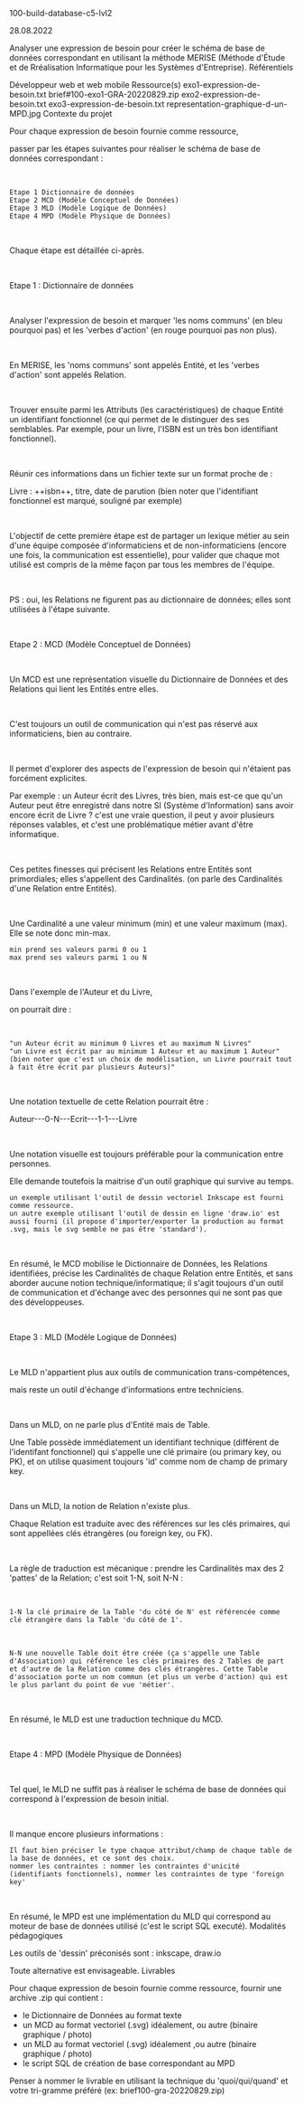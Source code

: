 100-build-database-c5-lvl2

28.08.2022

Analyser une expression de besoin pour créer le schéma de base de données correspondant en utilisant la méthode MERISE (Méthode d'Étude et de Rréalisation Informatique pour les Systèmes d'Entreprise).
Référentiels

Développeur web et web mobile
Ressource(s)
exo1-expression-de-besoin.txt
brief#100-exo1-GRA-20220829.zip
exo2-expression-de-besoin.txt
exo3-expression-de-besoin.txt
representation-graphique-d-un-MPD.jpg
Contexte du projet

Pour chaque expression de besoin fournie comme ressource,

passer par les étapes suivantes pour réaliser le schéma de base de données correspondant :

​

    Etape 1 Dictionnaire de données
    Etape 2 MCD (Modèle Conceptuel de Données)
    Etape 3 MLD (Modèle Logique de Données)
    Etape 4 MPD (Modèle Physique de Données)

​

Chaque étape est détaillée ci-après.

​

Etape 1 : Dictionnaire de données

​

Analyser l'expression de besoin et marquer 'les noms communs' (en bleu pourquoi pas) et les 'verbes d'action' (en rouge pourquoi pas non plus).

​

En MERISE, les 'noms communs' sont appelés Entité, et les 'verbes d'action' sont appelés Relation.

​

Trouver ensuite parmi les Attributs (les caractéristiques) de chaque Entité un identifiant fonctionnel (ce qui permet de le distinguer des ses semblables. Par exemple, pour un livre, l'ISBN est un très bon identifiant fonctionnel).

​

Réunir ces informations dans un fichier texte sur un format proche de :

Livre : ++isbn++, titre, date de parution (bien noter que l'identifiant fonctionnel est marqué, souligné par exemple)

​

L'objectif de cette première étape est de partager un lexique métier au sein d'une équipe composée d'informaticiens et de non-informaticiens (encore une fois, la communication est essentielle), pour valider que chaque mot utilisé est compris de la même façon par tous les membres de l'équipe.

​

PS : oui, les Relations ne figurent pas au dictionnaire de données; elles sont utilisées à l'étape suivante.

​

Etape 2 : MCD (Modèle Conceptuel de Données)

​

Un MCD est une représentation visuelle du Dictionnaire de Données et des Relations qui lient les Entités entre elles.

​

C'est toujours un outil de communication qui n'est pas réservé aux informaticiens, bien au contraire.

​

Il permet d'explorer des aspects de l'expression de besoin qui n'étaient pas forcément explicites.

Par exemple : un Auteur écrit des Livres, très bien, mais est-ce que qu'un Auteur peut être enregistré dans notre SI (Système d'Information) sans avoir encore écrit de Livre ? c'est une vraie question, il peut y avoir plusieurs réponses valables, et c'est une problématique métier avant d'être informatique.

​

Ces petites finesses qui précisent les Relations entre Entités sont primordiales; elles s'appellent des Cardinalités. (on parle des Cardinalités d'une Relation entre Entités).

​

Une Cardinalité a une valeur minimum (min) et une valeur maximum (max). Elle se note donc min-max.

    min prend ses valeurs parmi 0 ou 1
    max prend ses valeurs parmi 1 ou N

​

Dans l'exemple de l'Auteur et du Livre,

on pourrait dire :

​

    "un Auteur écrit au minimum 0 Livres et au maximum N Livres"
    "un Livre est écrit par au minimum 1 Auteur et au maximum 1 Auteur" (bien noter que c'est un choix de modélisation, un Livre pourrait tout à fait être écrit par plusieurs Auteurs)"

​

Une notation textuelle de cette Relation pourrait être :

Auteur---0-N---Ecrit---1-1---Livre

​

Une notation visuelle est toujours préférable pour la communication entre personnes.

Elle demande toutefois la maitrise d'un outil graphique qui survive au temps.

    un exemple utilisant l'outil de dessin vectoriel Inkscape est fourni comme ressource.
    un autre exemple utilisant l'outil de dessin en ligne 'draw.io' est aussi fourni (il propose d'importer/exporter la production au format .svg, mais le svg semble ne pas être 'standard').

​

En résumé, le MCD mobilise le Dictionnaire de Données, les Relations identifiées, précise les Cardinalités de chaque Relation entre Entités, et sans aborder aucune notion technique/informatique; il s'agit toujours d'un outil de communication et d'échange avec des personnes qui ne sont pas que des développeuses.

​

Etape 3 : MLD (Modèle Logique de Données)

​

Le MLD n'appartient plus aux outils de communication trans-compétences,

mais reste un outil d'échange d'informations entre techniciens.

​

Dans un MLD, on ne parle plus d'Entité mais de Table.

Une Table possède immédiatement un identifiant technique (différent de l'identifant fonctionnel) qui s'appelle une clé primaire (ou primary key, ou PK), et on utilise quasiment toujours 'id' comme nom de champ de primary key.

​

Dans un MLD, la notion de Relation n'existe plus.

Chaque Relation est traduite avec des références sur les clés primaires, qui sont appellées clés étrangères (ou foreign key, ou FK).

​

La règle de traduction est mécanique : prendre les Cardinalités max des 2 'pattes' de la Relation; c'est soit 1-N, soit N-N :

​

    1-N la clé primaire de la Table 'du côté de N' est référencée comme clé étrangère dans la Table 'du côté de 1'.

​

    N-N une nouvelle Table doit être créée (ça s'appelle une Table d'Association) qui référence les clés primaires des 2 Tables de part et d'autre de la Relation comme des clés étrangères. Cette Table d'association porte un nom commun (et plus un verbe d'action) qui est le plus parlant du point de vue 'métier'.

​

En résumé, le MLD est une traduction technique du MCD.

​

Etape 4 : MPD (Modèle Physique de Données)

​

Tel quel, le MLD ne suffit pas à réaliser le schéma de base de données qui correspond à l'expression de besoin initial.

​

Il manque encore plusieurs informations :

    Il faut bien préciser le type chaque attribut/champ de chaque table de la base de données, et ce sont des choix.
    nommer les contraintes : nommer les contraintes d'unicité (identifiants fonctionnels), nommer les contraintes de type 'foreign key'

​

En résumé, le MPD est une implémentation du MLD qui correspond au moteur de base de données utilisé (c'est le script SQL executé).
Modalités pédagogiques

Les outils de 'dessin' préconisés sont : inkscape, draw.io

Toute alternative est envisageable.
Livrables

Pour chaque expression de besoin fournie comme ressource,
fournir une archive .zip qui contient :

- le Dictionnaire de Données au format texte
- un MCD au format vectoriel (.svg) idéalement, ou autre (binaire graphique / photo)
- un MLD au format vectoriel (.svg) idéalement ,ou autre (binaire graphique / photo)
- le script SQL de création de base correspondant au MPD

Penser à nommer le livrable en utilisant la technique du 'quoi/qui/quand' et votre tri-gramme préféré (ex: brief100-gra-20220829.zip)